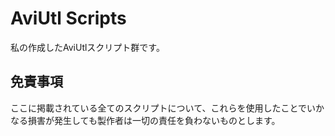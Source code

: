 # AviUtl Scripts

私の作成したAviUtlスクリプト群です。

## 免責事項
ここに掲載されている全てのスクリプトについて、これらを使用したことでいかなる損害が発生しても製作者は一切の責任を負わないものとします。